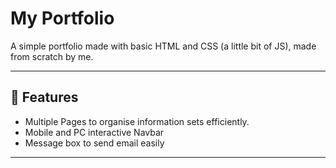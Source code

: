 # My Portfolio

A simple portfolio made with basic HTML and CSS (a little bit of JS), made from scratch by me.

---

## 🚀 Features
- Multiple Pages to organise information sets efficiently.
- Mobile and PC interactive Navbar
- Message box to send email easily

---


